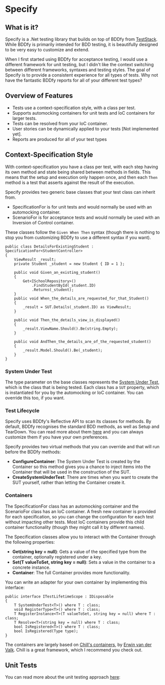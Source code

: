 # Specify

## What is it?
Specify is a .Net testing library that builds on top of BDDfy from [TestStack](http://teststack.net/). While BDDfy is primarily intended for BDD testing, it is beautifully designed to be very easy to customize and extend.

When I first started using BDDfy for acceptance testing, I would use a different framework for unit testing, but I didn't like the context switching between different frameworks, syntaxes and testing styles. The goal of Specify is to provide a consistent experience for all types of tests. Why not have the fantastic BDDfy reports for all of your different test types?

## Overview of Features
* Tests use a context-specification style, with a class per test.
* Supports automocking containers for unit tests and IoC containers for larger tests.
* Tests can be resolved from your IoC container.
* User stories can be dynamically applied to your tests [Not implemented yet].
* Reports are produced for all of your test types

## Context-Specification Style
With context-specification you have a class per test, with each step having its own method and state being shared between methods in fields. This means that the setup and execution only happen once, and then each `Then` method is a test that asserts against the result of the execution.

Specify provides two generic base classes that your test class can inherit from. 
* SpecificationFor<T> is for unit tests and would normally be used with an automocking container.
* ScenarioFor<T> is for acceptance tests and would normally be used with an Inversion of Control container.

These classes follow the `Given When Then` syntax (though there is nothing to stop you from customizing BDDfy to use a different syntax if you want). 
 
    public class DetailsForExistingStudent : SpecificationFor<StudentController>
    {
        ViewResult _result;
        private Student _student = new Student { ID = 1 };

        public void Given_an_existing_student()
        {
            Get<ISchoolRepository>()
                .FindStudentById(_student.ID)
                .Returns(_student);
        }
        public void When_the_details_are_requested_for_that_Student()
        {
            _result = SUT.Details(_student.ID) as ViewResult;
        }

        public void Then_the_details_view_is_displayed()
        {
            _result.ViewName.Should().Be(string.Empty);
        }

        public void AndThen_the_details_are_of_the_requested_student()
        {
            _result.Model.Should().Be(_student);
        }
    }


### System Under Test
The type parameter on the base classes represents the [System Under Test](http://xunitpatterns.com/SUT.html), which is the class that is being tested. Each class has a `SUT` property, which is instantiated for you by the automocking or IoC container. You can override this too, if you want.

### Test Lifecycle
Specify uses BDDfy's Reflective API to scan its classes for methods. By default, BDDfy recognises the standard BDD methods, as well as Setup and TearDown. You can read more about them [here](http://www.mehdi-khalili.com/bddify-in-action/method-name-conventions) and you can always customize them if you have your own preferences.


Specify provides two virtual methods that you can override and that will run before the BDDfy methods:

* **ConfigureContainer**: The System Under Test is created by the Container so this method gives you a chance to inject items into the Container that will be used in the construction of the SUT.
* **CreateSystemUnderTest**: There are times when you want to create the SUT yourself, rather than letting the Container create it.  

### Containers
The SpecificationFor class has an automocking container and the ScenarioFor class has an IoC container. A fresh new container is provided for each specification, so you can change the configuration for each test without impacting other tests. Most IoC containers provide this child container functionality (though they might call it by different names).

The Specification classes allow you to interact with the Container through the following properties:

* **Get<T>(string key = null)**: Gets a value of the specified type from the container, optionally registered under a key.
* **Set<T>(T valueToSet, string key = null)**: Sets a value in the container to a concrete instance.
* **Container**: The full Container provides more functionality.

You can write an adapter for your own container by implementing this interface:

    public interface ITestLifetimeScope : IDisposable
    {
        T SystemUnderTest<T>() where T : class;
        void RegisterType<T>() where T : class;
        T RegisterInstance<T>(T valueToSet, string key = null) where T : class;
        T Resolve<T>(string key = null) where T : class;
        bool IsRegistered<T>() where T : class;
        bool IsRegistered(Type type);
    }

The containers are largely based on [Chill's containers](https://github.com/Erwinvandervalk/Chill), by [Erwin van der Valk](http://www.erwinvandervalk.net/). Chill is a great framework, which I recommend you check out.

## Unit Tests
You can read more about the unit testing approach [here](http://www.michael-whelan.net/using-bddfy-for-unit-tests/):